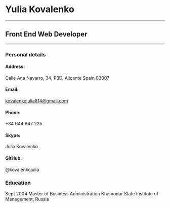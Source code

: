 # Yulia Kovalenko
***
## Front End Web Developer
***

### Personal details
#### Address:
Calle Ana Navarro, 34, P3D,
Alicante
Spain 03007

#### Email:
kovalenkojulia814@gmail.com

#### Phone:
+34 644 847 225

#### Skype:
Julia Kovalenko

#### GitHub:
@kovalenkojulia

### Education
Sept 2004 Master of Business Administration
Krasnodar State Institute of Management, Russia

